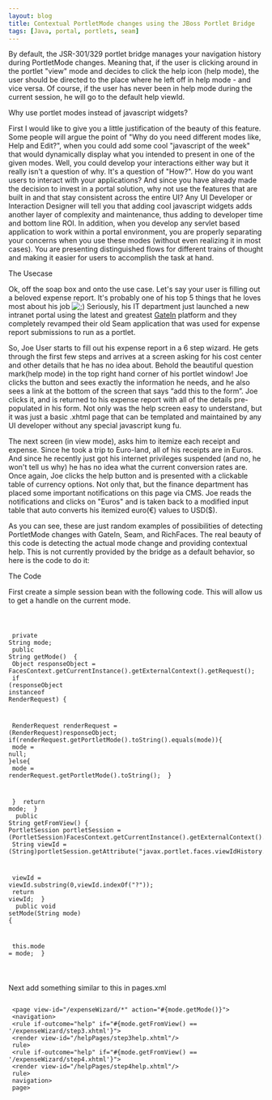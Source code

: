 ```yaml
---
layout: blog
title: Contextual PortletMode changes using the JBoss Portlet Bridge
tags: [Java, portal, portlets, seam]
---
```


<p>By default, the JSR-301/329 portlet bridge manages your navigation history during PortletMode changes. Meaning that, if the user is clicking around in the portlet "view" mode and decides to click the help icon (help mode), the user should be directed to the place where he left off in help mode - and vice versa. Of course, if the user has never been in help mode during the current session, he will go to the default help viewId.</p> 
<p class="pTitle">Why use portlet modes instead of javascript widgets?</p> 
<p>First I would like to give you a little justification of the beauty of this feature. Some people will argue the point of "Why do you need different modes like, Help and Edit?", when you could add some cool "javascript of the week" that would dynamically display what you intended to present in one of the given modes. Well, you could develop your interactions either way but it really isn't a question of why. It's a question of "How?". How do you want users to interact with your applications? And since you have already made the decision to invest in a portal solution, why not use the features that are built in and that stay consistent across the entire UI? Any UI Developer or Interaction Designer will tell you that adding cool javascript widgets adds another layer of complexity and maintenance, thus adding to developer time and bottom line ROI. In addition, when you develop any servlet based application to work within a portal environment, you are properly separating your concerns when you use these modes (without even realizing it in most cases). You are presenting distinguished flows for different trains of thought and making it easier for users to accomplish the task at hand.</p> 
<p class="pTitle">The Usecase</p> 
<p>Ok, off the soap box and onto the use case. Let's say your user is filling out a beloved expense report. It's probably one of his top 5 things that he loves most about his job <img src="http://www.jroller.com/images/smileys/wink.gif" class="smiley" alt=";)" title=";)" /> Seriously, his IT department just launched a new intranet portal using the latest and greatest <a href="http://jboss.org/gatein">GateIn</a> platform and they completely revamped their old Seam application that was used for expense report submissions to run as a portlet.</p> 
<p> 
So, Joe User starts to fill out his expense report in a 6 step wizard. He gets through the first few steps and arrives at a screen asking for his cost center and other details that he has no idea about. Behold the beautiful question mark(help mode) in the top right hand corner of his portlet window! Joe clicks the button and sees exactly the information he needs, and he also sees a link at the bottom of the screen that says &#8220;add this to the form&#8221;. Joe clicks it, and is returned to his expense report with all of the details pre-populated in his form. Not only was the help screen easy to understand, but it was just a basic .xhtml page that can be templated and maintained by any UI developer without any special javascript kung fu. 
</p> 
<p>The next screen (in view mode), asks him to itemize each receipt and expense. Since he took a trip to Euro-land, all of his receipts are in Euros. And since he recently just got his internet privileges suspended (and no, he won't tell us why) he has no idea what the current conversion rates are. Once again, Joe clicks the help button and is presented with a clickable table of currency options. Not only that, but the finance department has placed some important notifications on this page via CMS. Joe reads the notifications and clicks on "Euros" and is taken back to a modified input table that auto converts his itemized euro(€) values to USD($).</p> 
<p>As you can see, these are just random examples of possibilities of detecting PortletMode changes with GateIn, Seam, and RichFaces. The real beauty of this code is detecting the actual mode change and providing contextual help. This is not currently provided by the bridge as a default behavior, so here is the code to do it:</p> 
<p class="pTitle">The Code</p> 
<p>First create a simple session bean with the following code. This will allow us to get a handle on the current mode.</p> 
<code><pre> 

<a name="l46"> <span class="s2">private </span><span class="s1">String mode; 
</span></a><a name="l47"> 
</a><a name="l48"> <span class="s2">public </span><span class="s1">String getMode() 
</span></a><a name="l49"> { 
</a><a name="l50"> Object responseObject = FacesContext.getCurrentInstance().getExternalContext().getRequest();
</a><a name="l51"> <span class="s2">if </span><span class="s1">(responseObject </span><span class="s2">instanceof </span><span class="s1">RenderRequest) { 

</span></a><a name="l52"> RenderRequest renderRequest = (RenderRequest)responseObject; 
</a><a name="l53"> <span class="s2">if</span><span class="s1">(renderRequest.getPortletMode().toString().equals(mode)){ 
</span></a><a name="l54"> mode = <span class="s2">null</span><span class="s1">; 
</span></a><a name="l55"> }<span class="s2">else</span><span class="s1">{ 
</span></a><a name="l56"> mode = renderRequest.getPortletMode().toString(); 
</a><a name="l57"> } 

</a><a name="l58"> } 
</a><a name="l59"> <span class="s2">return </span><span class="s1">mode; 
</span></a><a name="l60"> } 
</a><a name="l61"> 
</a><a name="l62"> <span class="s2">public </span><span class="s1">String getFromView() { 
</span></a><a name="l63"> PortletSession portletSession = (PortletSession)FacesContext.getCurrentInstance().getExternalContext().getSession(<span class="s2">false</span><span class="s1">); 
</span></a><a name="l64"> String viewId = (String)portletSession.getAttribute(<span class="s4">"javax.portlet.faces.viewIdHistory.view"</span><span class="s1">); 

</span></a><a name="l65"> viewId = viewId.substring(<span class="s5">0</span><span class="s1">,viewId.indexOf(</span><span class="s4">"?"</span><span class="s1">)); 
</span></a><a name="l66"> <span class="s2">return </span><span class="s1">viewId; 
</span></a><a name="l67"> } 
</a><a name="l68"> 
</a><a name="l69"> <span class="s2">public void </span><span class="s1">setMode(String mode) 
</span></a><a name="l70"> { 

</a><a name="l71"> <span class="s2">this</span><span class="s1">.mode = mode; 
</span></a><a name="l72"> } 
</a> 

</pre></code> 
<p class="pTitle">Next add something similar to this in pages.xml</p> 
<pre><code> 
<a name="l8"> <span class="s2"><</span><span class="s5">page </span><span class="s1">view-id=</span><span class="s3">"/expenseWizard/*" </span><span class="s1">action=</span><span class="s3">"&#35;{mode.getMode()}"</span><span class="s2">></span><span class="s4"> 
</span></a><a name="l9"> <span class="s2"><</span><span class="s5">navigation</span><span class="s2">></span><span class="s4"> 
</span></a><a name="l10"> <span class="s2"><</span><span class="s5">rule </span><span class="s1">if-outcome=</span><span class="s3">"help" </span><span class="s1">if=</span><span class="s3">"&#35;{mode.getFromView() == '/expenseWizard/step3.xhtml'}"</span><span class="s2">></span><span class="s4"> 
</span></a><a name="l11"> <span class="s2"><</span><span class="s5">render </span><span class="s1">view-id=</span><span class="s3">"/helpPages/step3help.xhtml"</span><span class="s2">/></span><span class="s4"> 
</span></a><a name="l12"> <span class="s2"></</span><span class="s5">rule</span><span class="s2">></span><span class="s4"> 
</span></a><a name="l13"> <span class="s2"><</span><span class="s5">rule </span><span class="s1">if-outcome=</span><span class="s3">"help" </span><span class="s1">if=</span><span class="s3">"&#35;{mode.getFromView() == '/expenseWizard/step4.xhtml'}"</span><span class="s2">></span><span class="s4"> 
</span></a><a name="l14"> <span class="s2"><</span><span class="s5">render </span><span class="s1">view-id=</span><span class="s3">"/helpPages/step4help.xhtml"</span><span class="s2">/></span><span class="s4"> 
</span></a><a name="l15"> <span class="s2"></</span><span class="s5">rule</span><span class="s2">></span><span class="s4"> 
</span></a><a name="l16"> <span class="s2"></</span><span class="s5">navigation</span><span class="s2">></span><span class="s4"> 
</span></a><a name="l17"> <span class="s2"></</span><span class="s5">page</span><span class="s2">></span><span class="s4"> 
</span></a> 
</code></pre>
